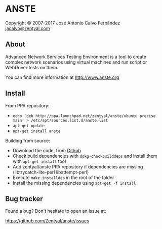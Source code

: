   ANSTE
==========
Copyright &copy; 2007-2017 José Antonio Calvo Fernández <jacalvo@zentyal.com>

About
-----
Advanced Network Services Testing Environment is a tool to create complex network scenarios using virtual machines and run script or WebDriver tests on them.

You can find more information at http://www.anste.org

Install
-------

From PPA repository:

* `echo 'deb http://ppa.launchpad.net/zentyal/anste/ubuntu precise main' > /etc/apt/sources.list.d/anste.list`
* `apt-get update`
* `apt-get install anste`

Building from source:

* Download the code, from [Github](https://github.com/Zentyal/anste)
* Check build dependencies with `dpkg-checkbuilddeps` and install them with `apt-get install` tool
* Add zentyal/anste PPA repository if dependencies are missing (libtrycatch-lite-perl libattempt-perl)
* Execute `make installdeb` in the root of the folder
* Install the missing dependencies using `apt-get -f install`

Bug tracker
-----------

Found a bug? Don't hesitate to open an issue at:

https://github.com/Zentyal/anste/issues

